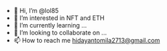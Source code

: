 - 👋 Hi, I’m @lol85
- 👀 I’m interested in NFT and ETH
- 🌱 I’m currently learning ...
- 💞️ I’m looking to collaborate on ...
- 📫 How to reach me hidayantomila2713@gmail.com

